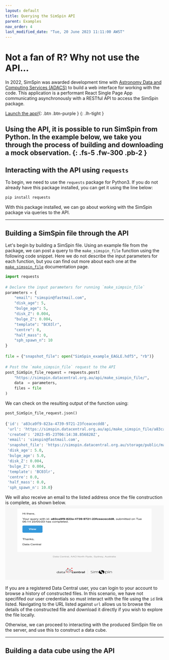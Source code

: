```yaml
---
layout: default
title: Querying the SimSpin API
parent: Examples
nav_order: 4
last_modified_date: "Tue, 20 June 2023 11:11:00 AWST"
---
```


# Not a fan of R? Why not use the API...

In 2022, SimSpin was awarded development time with [Astronomy Data and Computing Services (ADACS)](https://adacs.org.au/who-we-are/) to build a web interface for working with the code. This application is a performant React Single Page App communicating asynchronously with a RESTful API to access the SimSpin package. 

[Launch the app!](https://simspin.datacentral.org.au/app/){: .btn .btn-purple }
{: .lh-tight }

Using the API, it is possible to run SimSpin from Python. In the example below, we take you through the process of building and downloading a mock observation.
{: .fs-5 .fw-300 .pb-2 }
---

## Interacting with the API using `requests`

To begin, we need to use the `requests` package for Python3. If you do not already have this package installed, you can get it using the line below:

```python
pip install requests
```

With this package installed, we can go about working with the SimSpin package via queries to the API.

---

## Building a SimSpin file through the API

Let's begin by building a SimSpin file. Using an example file from the package, we can post a query to the `make_simspin_file` function using the following code snippet. Here we do not describe the input parameters for each function, but you can find out more about each one at the [`make_simspin_file`](/SimSpin/docs/make_simspin_file.markdown) documentation page. 

```python
import requests

# Declare the input parameters for running `make_simpsin_file`
parameters = {
    "email": "simspin@fastmail.com",
    "disk_age": 5,
    "bulge_age": 5,
    "disk_Z": 0.004,
    "bulge_Z": 0.004,
    "template": "BC03lr",
    "centre": 0,
    "half_mass": 0,
    "sph_spawn_n": 10
}

file = {"snapshot_file": open("SimSpin_example_EAGLE.hdf5", "rb")}

# Post the `make_simpsin_file` request to the API
post_SimSpin_file_request = requests.post(
    "https://simspin.datacentral.org.au/api/make_simspin_file/",
    data  = parameters,
    files = file
)
```
We can check on the resulting output of the function using:

```python
post_SimSpin_file_request.json()

{'id': 'a83ca9f9-823a-4739-9721-23fceacecdd8',
 'url': 'https://simspin.datacentral.org.au/api/make_simspin_file/a83ca9f9-823a-4739-9721-23fceacecdd8/',
 'created': '2023-05-23T06:14:38.856828Z',
 'email': 'simspin@fastmail.com',
 'snapshot_file': 'https://simspin.datacentral.org.au/storage/public/make_simspin_file/a83ca9f9-823a-4739-9721-23fceacecdd8/uploads/SimSpin_example_Magneticum.hdf5',
 'disk_age': 5.0,
 'bulge_age': 5.0,
 'disk_Z': 0.004,
 'bulge_Z': 0.004,
 'template': 'BC03lr',
 'centre': 0.0,
 'half_mass': 0.0,
 'sph_spawn_n': 10.0}

 ```
 
 We will also receive an email to the listed address once the file construction is complete, as shown below. 
<img align="centre" src="assets/images/simspin_file_api_example_email.png" width="750" height="237" />

If you are a registered Data Central user, you can login to your account to browse a history of constructed files. In this scenario, we have not specififed our user credentials so must interact with the file using the `id` link listed. Navigating to the URL listed against `url` allows us to browse the details of the constructed file and download it directly if you wish to explore the file locally. 

Otherwise, we can proceed to interacting with the produced SimSpin file on the server, and use this to construct a data cube.

---

## Building a data cube using the API

